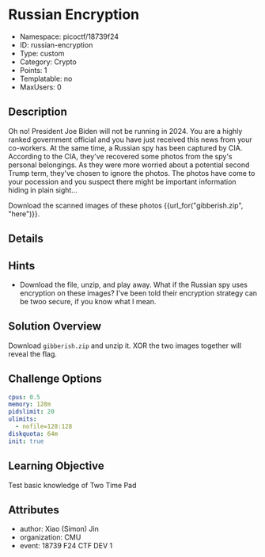 # Russian Encryption

- Namespace: picoctf/18739f24
- ID: russian-encryption
- Type: custom
- Category: Crypto
- Points: 1
- Templatable: no
- MaxUsers: 0

## Description

Oh no! President Joe Biden will not be running in 2024. You are a highly ranked government official and you have just received this news from your co-workers. At the same time, a Russian spy has been captured by CIA. According to the CIA, they've recovered some photos from the spy's personal belongings. As they were more worried about a potential second Trump term, they've chosen to ignore the photos. The photos have come to your pocession and you suspect there might be important information hiding in plain sight...

Download the scanned images of these photos {{url_for("gibberish.zip", "here")}}.

## Details

## Hints

- Download the file, unzip, and play away. What if the Russian spy uses encryption on these images? I've been told their encryption strategy can be twoo secure, if you know what I mean.

## Solution Overview

Download `gibberish.zip` and unzip it. XOR the two images together will reveal the flag.

## Challenge Options

```yaml
cpus: 0.5
memory: 128m
pidslimit: 20
ulimits:
  - nofile=128:128
diskquota: 64m
init: true
```

## Learning Objective

Test basic knowledge of Two Time Pad

## Attributes

- author: Xiao (Simon) Jin
- organization: CMU
- event: 18739 F24 CTF DEV 1
